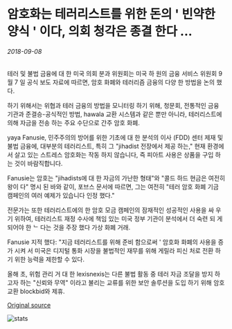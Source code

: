 # 암호화는 테러리스트를 위한 돈의 ' 빈약한 양식 ' 이다, 의회 청각은 종결 한다 ...

###### 2018-09-08

테러 및 불법 금융에 대 한 미국 의회 분과 위원회는 미국 하 원의 금융 서비스 위원회 9 월 7 일 공식 보도 자료에 따르면, 암호 화폐와 테러리즘 금융의 다양 한 방법을 논의 했다.

하기 위해서는 위협과 테러 금융의 방법을 모니터링 하기 위해, 청문회, 전통적인 금융 기관과 준결승-공식적인 방법, hawala 교환 시스템과 같은 뿐만 아니라, 테러리스트에 의해 자금을 전송 하는 주요 수단으로 간주 암호 화폐.

yaya Fanusie, 민주주의의 방어를 위한 기초에 대 한 분석의 이사 (FDD) 센터 제재 및 불법 금융에, 대부분의 테러리스트, 특히 그 "jihadist 전장에서 제공 하는," 현재 환경에서 살고 있는 스트레스 암호화는 작동 하지 않습니다, 즉 피아트 사용은 상품을 구입 하는 것이 바람직합니다.

Fanusie는 암호는 "jihadists에 대 한 자금의 가난한 형태"와 "콜드 하드 현금은 여전히 왕이 다" 명시 된 바와 같이, 포브스 문서에 따르면, 그는 여전히 "테러 암호 화폐 기금 캠페인의 여러 예제가 있습니다 인정 했다."

전문가는 또한 테러리스트에의 한 암호 모금 캠페인의 잠재적인 성공적인 사용을 싸 우기 위하여, 테러리스트 재정 수사에 책임 있는 미국 정부 기관이 분석에서 더 숙련 되 게 되어야 한 ᄂ 다는 것을 주장 했다 가상 화폐 거래.

Fanusie 지적 했다: "지금 테러리스트를 위해 준비 함으로써 ' 암호화 화폐의 사용을 증가 시켜 서 미국은 디지털 통화 시장을 불법적인 재무를 위해 게릴라 피신 처로 전환 하기 위한 능력을 제한할 수 있다.

올해 초, 위험 관리 거 대 한 lexisnexis는 다른 불법 활동 중 테러 자금 조달을 방지 하고자 하는 "신뢰와 무역" 이라고 불리는 교류를 위한 보안 솔루션을 도입 하기 위해 암호 교환 blockbid와 제휴.

[Original source](https://cointelegraph.com/news/crypto-is-a-poor-form-of-money-for-terrorists-congressional-hearing-concludes)

![stats](https://c.statcounter.com/11760860/0/a89fa40b/1/ "stats")